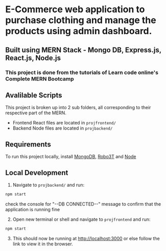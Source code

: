 # E-Commerce web application to purchase clothing and manage the products using admin dashboard. 

## Built using MERN Stack - Mongo DB, Express.js, React.js, Node.js
### This project is done from the tutorials of Learn code online's Complete MERN Bootcamp

## Avalilable Scripts
This project is broken up into 2 sub folders, all corresponding to their respective part of the MERN.
- Frontend React files are located in `projfrontend/`
- Backend Node files are located in `projbackend/`

## Requirements
To run this project locally, install [MongoDB](https://www.mongodb.com/try/download/community), [Robo3T](https://robomongo.org/download) and [Node](https://nodejs.org/en/download/)

## Local Development

1. Navigate to `projbackend/` and run:
```sh
npm start
```

check the console for "--DB CONNECTED--" message to confirm that the application is running fine

2. Open new terminal or shell and navigate to `projfrontend` and run:
```sh
npm start
```

3. This should now be running at [http://localhost:3000](http://localhost:3000) or else follow the link to view it in the browser.

